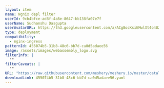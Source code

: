 ```yaml
---
layout: item
name: Ngnix depl filter
userId: 9cb4bfce-ad8f-4a8e-8647-bb138fa07e7f
userName: Sudhanshu Dasgupta
userAvatarURL: https://lh3.googleusercontent.com/a/ACg8ocKsiEMwlXt4o4UZEKifgZtLFGZMxetGW979Xj_Dk3G6wAxu_KF8=s360-c-no
type: deployment
compatibility:
  - nginx-ingress
patternId: 455074b5-31b8-48c6-bb7d-ca0d5adaee56
image: /assets/images/webassembly_logo.svg
filterInfo: |
  ""
filterCaveats: |
  ""
URL: "https://raw.githubusercontent.com/meshery/meshery.io/master/catalog/455074b5-31b8-48c6-bb7d-ca0d5adaee56.yaml"
downloadLink: 455074b5-31b8-48c6-bb7d-ca0d5adaee56.yaml
---
```


